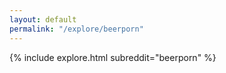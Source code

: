 ```yaml
---
layout: default
permalink: "/explore/beerporn"
---
```


{% include explore.html subreddit="beerporn" %}
